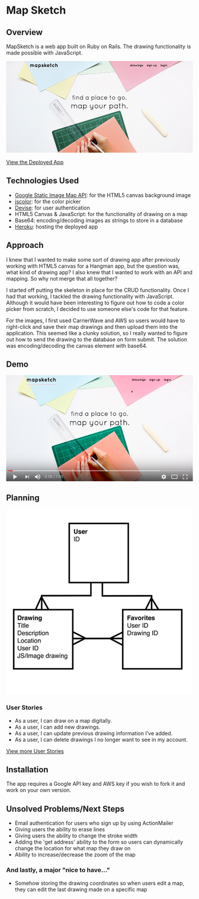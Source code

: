 # Map Sketch

## Overview
MapSketch is a web app built on Ruby on Rails. The drawing functionality is made possible with JavaScript.

[![Screenshot](screenshot.jpg)](https://nameless-castle-46609.herokuapp.com/)

[View the Deployed App](https://nameless-castle-46609.herokuapp.com/)

## Technologies Used
* [Google Static Image Map API](https://developers.google.com/maps/documentation/static-maps/): for the HTML5 canvas background image
* [jscolor](http://jscolor.com/): for the color picker
* [Devise](https://github.com/plataformatec/devise): for user authentication
* HTML5 Canvas & JavaScript: for the functionality of drawing on a map
* Base64: encoding/decoding images as strings to store in a database
* [Heroku](http://www.heroku.com/): hosting the deployed app

## Approach
I knew that I wanted to make some sort of drawing app after previously working with HTML5 canvas for a Hangman app, but the question was, what kind of drawing app? I also knew that I wanted to work with an API and mapping. So why not merge that all together?

I started off putting the skeleton in place for the CRUD functionality. Once I had that working, I tackled the drawing functionality with JavaScript. Although it would have been interesting to figure out how to code a color picker from scratch, I decided to use someone else's code for that feature.

For the images, I first used CarrierWave and AWS so users would have to right-click and save their map drawings and then upload them into the application. This seemed like a clunky solution, so I really wanted to figure out how to send the drawing to the database on form submit. The solution was encoding/decoding the canvas element with base64.

## Demo
[![Video](video-screenshot.png)](https://www.youtube.com/watch?v=kQqRfvS-nCc)

## Planning
![ERD](erd.jpg)

### User Stories
* As a user, I can draw on a map digitally.
* As a user, I can add new drawings.
* As a user, I can update previous drawing information I've added.
* As a user, I can delete drawings I no longer want to see in my account.

[View more User Stories](planning/user_stories.md)

## Installation
The app requires a Google API key and AWS key if you wish to fork it and work on your own version.

## Unsolved Problems/Next Steps
* Email authentication for users who sign up by using ActionMailer
* Giving users the ability to erase lines
* Giving users the ability to change the stroke width
* Adding the 'get address' ability to the form so users can dynamically change the location for what map they draw on
* Ability to increase/decrease the zoom of the map

### And lastly, a major "nice to have..."
* Somehow storing the drawing coordinates so when users edit a map, they can edit the last drawing made on a specific map
